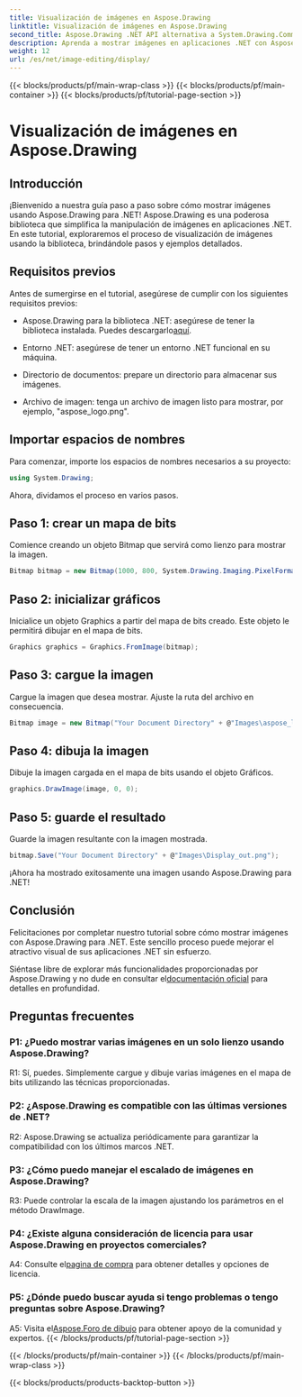 ```yaml
---
title: Visualización de imágenes en Aspose.Drawing
linktitle: Visualización de imágenes en Aspose.Drawing
second_title: Aspose.Drawing .NET API alternativa a System.Drawing.Common
description: Aprenda a mostrar imágenes en aplicaciones .NET con Aspose.Drawing. Siga nuestro tutorial para conocer pasos sencillos y mejorar su contenido visual.
weight: 12
url: /es/net/image-editing/display/
---
```


{{< blocks/products/pf/main-wrap-class >}}
{{< blocks/products/pf/main-container >}}
{{< blocks/products/pf/tutorial-page-section >}}

# Visualización de imágenes en Aspose.Drawing

## Introducción

¡Bienvenido a nuestra guía paso a paso sobre cómo mostrar imágenes usando Aspose.Drawing para .NET! Aspose.Drawing es una poderosa biblioteca que simplifica la manipulación de imágenes en aplicaciones .NET. En este tutorial, exploraremos el proceso de visualización de imágenes usando la biblioteca, brindándole pasos y ejemplos detallados.

## Requisitos previos

Antes de sumergirse en el tutorial, asegúrese de cumplir con los siguientes requisitos previos:

-  Aspose.Drawing para la biblioteca .NET: asegúrese de tener la biblioteca instalada. Puedes descargarlo[aquí](https://releases.aspose.com/drawing/net/).

- Entorno .NET: asegúrese de tener un entorno .NET funcional en su máquina.

- Directorio de documentos: prepare un directorio para almacenar sus imágenes.

- Archivo de imagen: tenga un archivo de imagen listo para mostrar, por ejemplo, "aspose_logo.png".

## Importar espacios de nombres

Para comenzar, importe los espacios de nombres necesarios a su proyecto:

```csharp
using System.Drawing;
```

Ahora, dividamos el proceso en varios pasos.

## Paso 1: crear un mapa de bits

Comience creando un objeto Bitmap que servirá como lienzo para mostrar la imagen.

```csharp
Bitmap bitmap = new Bitmap(1000, 800, System.Drawing.Imaging.PixelFormat.Format32bppPArgb);
```

## Paso 2: inicializar gráficos

Inicialice un objeto Graphics a partir del mapa de bits creado. Este objeto le permitirá dibujar en el mapa de bits.

```csharp
Graphics graphics = Graphics.FromImage(bitmap);
```

## Paso 3: cargue la imagen

Cargue la imagen que desea mostrar. Ajuste la ruta del archivo en consecuencia.

```csharp
Bitmap image = new Bitmap("Your Document Directory" + @"Images\aspose_logo.png");
```

## Paso 4: dibuja la imagen

Dibuje la imagen cargada en el mapa de bits usando el objeto Gráficos.

```csharp
graphics.DrawImage(image, 0, 0);
```

## Paso 5: guarde el resultado

Guarde la imagen resultante con la imagen mostrada.

```csharp
bitmap.Save("Your Document Directory" + @"Images\Display_out.png");
```

¡Ahora ha mostrado exitosamente una imagen usando Aspose.Drawing para .NET!

## Conclusión

Felicitaciones por completar nuestro tutorial sobre cómo mostrar imágenes con Aspose.Drawing para .NET. Este sencillo proceso puede mejorar el atractivo visual de sus aplicaciones .NET sin esfuerzo.

Siéntase libre de explorar más funcionalidades proporcionadas por Aspose.Drawing y no dude en consultar el[documentación oficial](https://reference.aspose.com/drawing/net/) para detalles en profundidad.

## Preguntas frecuentes

### P1: ¿Puedo mostrar varias imágenes en un solo lienzo usando Aspose.Drawing?

R1: Sí, puedes. Simplemente cargue y dibuje varias imágenes en el mapa de bits utilizando las técnicas proporcionadas.

### P2: ¿Aspose.Drawing es compatible con las últimas versiones de .NET?

R2: Aspose.Drawing se actualiza periódicamente para garantizar la compatibilidad con los últimos marcos .NET.

### P3: ¿Cómo puedo manejar el escalado de imágenes en Aspose.Drawing?

R3: Puede controlar la escala de la imagen ajustando los parámetros en el método DrawImage.

### P4: ¿Existe alguna consideración de licencia para usar Aspose.Drawing en proyectos comerciales?

A4: Consulte el[pagina de compra](https://purchase.aspose.com/buy) para obtener detalles y opciones de licencia.

### P5: ¿Dónde puedo buscar ayuda si tengo problemas o tengo preguntas sobre Aspose.Drawing?

 A5: Visita el[Aspose.Foro de dibujo](https://forum.aspose.com/c/diagram/17) para obtener apoyo de la comunidad y expertos.
{{< /blocks/products/pf/tutorial-page-section >}}

{{< /blocks/products/pf/main-container >}}
{{< /blocks/products/pf/main-wrap-class >}}

{{< blocks/products/products-backtop-button >}}
